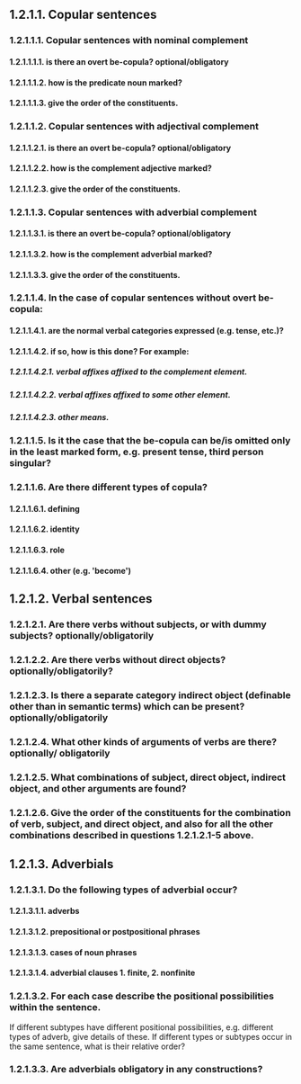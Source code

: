 ## 1.2.1.1. Copular sentences
### 1.2.1.1.1. Copular sentences with nominal complement
#### 1.2.1.1.1.1. is there an overt be-copula? optional/obligatory
#### 1.2.1.1.1.2. how is the predicate noun marked?
#### 1.2.1.1.1.3. give the order of the constituents.
### 1.2.1.1.2. Copular sentences with adjectival complement
#### 1.2.1.1.2.1. is there an overt be-copula? optional/obligatory
#### 1.2.1.1.2.2. how is the complement adjective marked?
#### 1.2.1.1.2.3. give the order of the constituents.
### 1.2.1.1.3. Copular sentences with adverbial complement
#### 1.2.1.1.3.1. is there an overt be-copula? optional/obligatory
#### 1.2.1.1.3.2. how is the complement adverbial marked?
#### 1.2.1.1.3.3. give the order of the constituents.
### 1.2.1.1.4. In the case of copular sentences without overt be-copula:
#### 1.2.1.1.4.1. are the normal verbal categories expressed (e.g. tense, etc.)?
#### 1.2.1.1.4.2. if so, how is this done? For example:
##### 1.2.1.1.4.2.1. verbal affixes affixed to the complement element.
##### 1.2.1.1.4.2.2. verbal affixes affixed to some other element.
##### 1.2.1.1.4.2.3. other means.
### 1.2.1.1.5. Is it the case that the be-copula can be/is omitted only in the least marked form, e.g. present tense, third person singular?
### 1.2.1.1.6. Are there different types of copula?
#### 1.2.1.1.6.1. defining
#### 1.2.1.1.6.2. identity
#### 1.2.1.1.6.3. role
#### 1.2.1.1.6.4. other (e.g. 'become')
## 1.2.1.2. Verbal sentences
### 1.2.1.2.1. Are there verbs without subjects, or with dummy subjects? optionally/obligatorily
### 1.2.1.2.2. Are there verbs without direct objects? optionally/obligatorily?
### 1.2.1.2.3. Is there a separate category indirect object (definable other than in semantic terms) which can be present? optionally/obligatorily
### 1.2.1.2.4. What other kinds of arguments of verbs are there? optionally/ obligatorily
### 1.2.1.2.5. What combinations of subject, direct object, indirect object, and other arguments are found?
### 1.2.1.2.6. Give the order of the constituents for the combination of verb, subject, and direct object, and also for all the other combinations described in questions 1.2.1.2.1-5 above.
## 1.2.1.3. Adverbials
### 1.2.1.3.1. Do the following types of adverbial occur?
#### 1.2.1.3.1.1. adverbs
#### 1.2.1.3.1.2. prepositional or postpositional phrases
#### 1.2.1.3.1.3. cases of noun phrases
#### 1.2.1.3.1.4. adverbial clauses 1. finite, 2. nonfinite
### 1.2.1.3.2. For each case describe the positional possibilities within the sentence.
If different subtypes have different positional possibilities, e.g. different types of adverb, give details of these. If different types or subtypes occur in the same sentence, what is their relative order?
### 1.2.1.3.3. Are adverbials obligatory in any constructions?